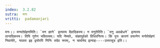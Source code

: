 ```yaml
---
index:  3.2.82
sutra:  मनः
vritti:  padamanjari
---
```


	मनः।। मन्यतेर्ग्रहणमिति। `मन ज्ञाने` इत्यस्य दैवादिकस्य। न मनुतेरिति। `मनु अवबोधने` इत्यस्य तानादिकस्य। तिपि गुणेन भवितव्यम्। यदि नेष्यते, संज्ञापूर्वको विधिरनित्यः। किं पुनः कारणं प्रयत्नेन मनोतेर्ग्रहणं निवार्यते, यावता इह द्वयोरपि णिनिः तदेव रूपम्, न चार्थभेद इत्याह----उत्तरसूत्र इति।।

